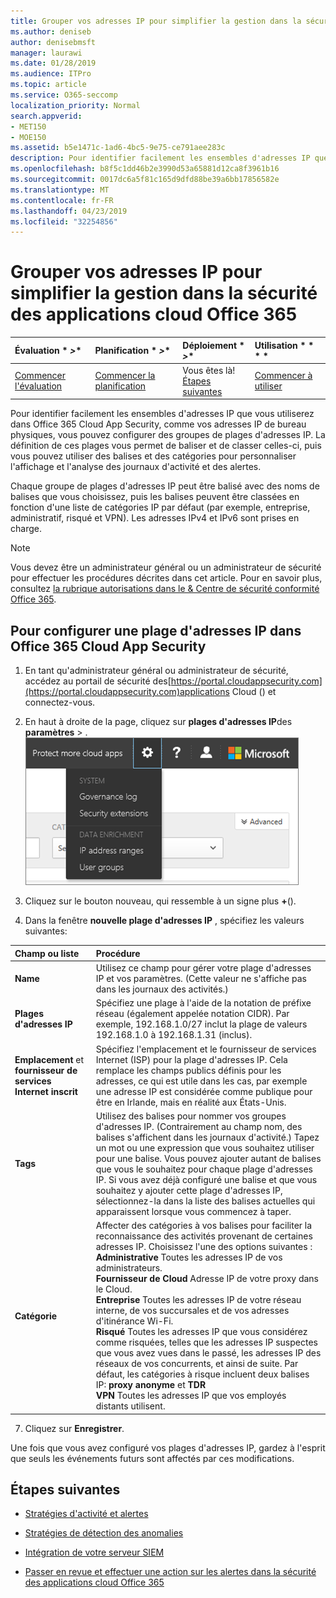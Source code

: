 ```yaml
---
title: Grouper vos adresses IP pour simplifier la gestion dans la sécurité des applications cloud Office 365
ms.author: deniseb
author: denisebmsft
manager: laurawi
ms.date: 01/28/2019
ms.audience: ITPro
ms.topic: article
ms.service: O365-seccomp
localization_priority: Normal
search.appverid:
- MET150
- MOE150
ms.assetid: b5e1471c-1ad6-4bc5-9e75-ce791aee283c
description: Pour identifier facilement les ensembles d'adresses IP que vous utiliserez dans Office 365 Cloud App Security, comme vos adresses IP de bureau physiques, vous pouvez configurer des groupes de plages d'adresses IP.
ms.openlocfilehash: b8f5c1dd46b2e3990d53a65881d12ca8f3961b16
ms.sourcegitcommit: 0017dc6a5f81c165d9dfd88be39a6bb17856582e
ms.translationtype: MT
ms.contentlocale: fr-FR
ms.lasthandoff: 04/23/2019
ms.locfileid: "32254856"
---
```

# <a name="group-your-ip-addresses-to-simplify-management-in-office-365-cloud-app-security"></a>Grouper vos adresses IP pour simplifier la gestion dans la sécurité des applications cloud Office 365
  
|Évaluation * *\>**|Planification * *\>**|Déploiement * *\>**|Utilisation * * * *|
|:-----|:-----|:-----|:-----|
|[Commencer l'évaluation](office-365-cas-overview.md) <br/> |[Commencer la planification](get-ready-for-office-365-cas.md) <br/> |Vous êtes là!  <br/> [Étapes suivantes](#next-steps) <br/> |[Commencer à utiliser](utilization-activities-for-ocas.md) <br/> |
   
Pour identifier facilement les ensembles d'adresses IP que vous utiliserez dans Office 365 Cloud App Security, comme vos adresses IP de bureau physiques, vous pouvez configurer des groupes de plages d'adresses IP. La définition de ces plages vous permet de baliser et de classer celles-ci, puis vous pouvez utiliser des balises et des catégories pour personnaliser l'affichage et l'analyse des journaux d'activité et des alertes.
  
Chaque groupe de plages d'adresses IP peut être balisé avec des noms de balises que vous choisissez, puis les balises peuvent être classées en fonction d'une liste de catégories IP par défaut (par exemple, entreprise, administratif, risqué et VPN). Les adresses IPv4 et IPv6 sont prises en charge.
  
> [!NOTE]
> Vous devez être un administrateur général ou un administrateur de sécurité pour effectuer les procédures décrites dans cet article. Pour en savoir plus, consultez [la rubrique autorisations dans le &amp; Centre de sécurité conformité Office 365](permissions-in-the-security-and-compliance-center.md). 
  
## <a name="to-set-up-an-ip-address-range-in-office-365-cloud-app-security"></a>Pour configurer une plage d'adresses IP dans Office 365 Cloud App Security

1. En tant qu'administrateur général ou administrateur de sécurité, accédez au portail de sécurité des[https://portal.cloudappsecurity.com](https://portal.cloudappsecurity.com)applications Cloud () et connectez-vous.
    
2. En haut à droite de la page, cliquez sur **plages d'adresses IP**des **paramètres** \> .<br>![Dans la sécurité des applications Cloud Office 365, sélectionnez les paramètres permettant d'accéder aux paramètres du système et des données.](media/f6c48ee3-39b4-4b5a-8252-b6493b7bcd3d.png)<br>
  
3. Cliquez sur le bouton nouveau, qui ressemble à un signe plus **+**().
    
4. Dans la fenêtre **nouvelle plage d'adresses IP** , spécifiez les valeurs suivantes: 
    
|**Champ ou liste**|**Procédure**|
|:-----|:-----|
|**Name** <br/> |Utilisez ce champ pour gérer votre plage d'adresses IP et vos paramètres. (Cette valeur ne s'affiche pas dans les journaux des activités.)  <br/> |
|**Plages d'adresses IP** <br/> |Spécifiez une plage à l'aide de la notation de préfixe réseau (également appelée notation CIDR). Par exemple, 192.168.1.0/27 inclut la plage de valeurs 192.168.1.0 à 192.168.1.31 (inclus).  <br/> |
|**Emplacement** et **fournisseur de services Internet inscrit** <br/> |Spécifiez l'emplacement et le fournisseur de services Internet (ISP) pour la plage d'adresses IP. Cela remplace les champs publics définis pour les adresses, ce qui est utile dans les cas, par exemple une adresse IP est considérée comme publique pour être en Irlande, mais en réalité aux États-Unis.  <br/> |
|**Tags** <br/> |Utilisez des balises pour nommer vos groupes d'adresses IP. (Contrairement au champ nom, des balises s'affichent dans les journaux d'activité.) Tapez un mot ou une expression que vous souhaitez utiliser pour une balise. Vous pouvez ajouter autant de balises que vous le souhaitez pour chaque plage d'adresses IP. Si vous avez déjà configuré une balise et que vous souhaitez y ajouter cette plage d'adresses IP, sélectionnez-la dans la liste des balises actuelles qui apparaissent lorsque vous commencez à taper.  <br/> |
|**Catégorie** <br/> | Affecter des catégories à vos balises pour faciliter la reconnaissance des activités provenant de certaines adresses IP. Choisissez l'une des options suivantes :  <br/> **Administrative** Toutes les adresses IP de vos administrateurs.  <br/> **Fournisseur de Cloud** Adresse IP de votre proxy dans le Cloud.  <br/> **Entreprise** Toutes les adresses IP de votre réseau interne, de vos succursales et de vos adresses d'itinérance Wi-Fi.  <br/> **Risqué** Toutes les adresses IP que vous considérez comme risquées, telles que les adresses IP suspectes que vous avez vues dans le passé, les adresses IP des réseaux de vos concurrents, et ainsi de suite. Par défaut, les catégories à risque incluent deux balises IP: **proxy anonyme** et **TDR** <br/> **VPN** Toutes les adresses IP que vos employés distants utilisent.  <br/> |
   
7. Cliquez sur **Enregistrer**.
    
Une fois que vous avez configuré vos plages d'adresses IP, gardez à l'esprit que seuls les événements futurs sont affectés par ces modifications.
  
## <a name="next-steps"></a>Étapes suivantes

- [Stratégies d'activité et alertes](activity-policies-and-alerts.md)
    
- [Stratégies de détection des anomalies](anomaly-detection-policies-in-ocas.md)
    
- [Intégration de votre serveur SIEM](integrate-your-siem-server-with-office-365-cas.md)
    
- [Passer en revue et effectuer une action sur les alertes dans la sécurité des applications cloud Office 365](review-office-365-cas-alerts.md)
    

